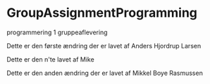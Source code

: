# GroupAssignmentProgramming
programmering 1 gruppeaflevering

Dette er den første ændring der er lavet af Anders Hjordrup Larsen

Dette er den n'te lavet af Mike

Dette er den anden ændring der er lavet af Mikkel Boye Rasmussen
